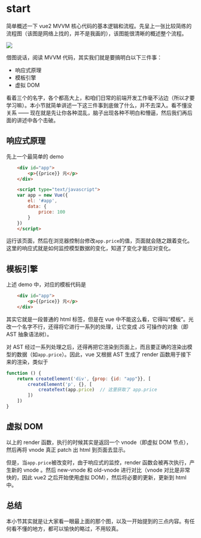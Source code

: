
# start

简单概述一下 vue2 MVVM 核心代码的基本逻辑和流程。先呈上一张比较简练的流程图（该图是网络上找的，并不是我画的），该图能很清晰的概述整个流程。

![](https://user-images.githubusercontent.com/9583120/31386983-622b714a-ad8e-11e7-97c7-02204e7a388f.png)

借图说话，阅读 MVVM 代码，其实我们就是要搞明白以下三件事：

- 响应式原理
- 模板引擎
- 虚拟 DOM

看着三个的名字，各个都高大上，和咱们日常的前端开发工作毫不沾边（所以才要学习嘛）。本小节就简单讲述一下这三件事到底做了什么，并不去深入。看不懂没关系 —— 现在就是先让你各种混乱，脑子出现各种不明白和懵逼，然后我们再后面的讲述中各个击破。

## 响应式原理

先上一个最简单的 demo

```html
    <div id="app">
        <p>{{price}} 元</p>
    </div>

    <script type="text/javascript">
    var app = new Vue({
        el: '#app',
        data: {
            price: 100
        }
    })
    </script>
```

运行该页面，然后在浏览器控制台修改`app.price`的值，页面就会随之跟着变化。这里的响应式就是如何监控模型数据的变化，知道了变化才能应对变化。


## 模板引擎

上述 demo 中，对应的模板代码是

```html
    <div id="app">
        <p>{{price}} 元</p>
    </div>
```

其实它就是一段普通的 html 标签，但是在 vue 中不能这么看，它得叫“模板”。光改一个名字不行，还得将它进行一系列的处理，让它变成 JS 可操作的对象（即 AST 抽象语法树）。

对 AST 经过一系列处理之后，还得再把它渲染到页面上，而且要正确的渲染出模型的数据（如`app.price`）。因此，vue 又根据 AST 生成了 render 函数用于接下来的渲染，类似于

```js
function () {
    return createElement('div', {prop: {id: "app"}}, [
        createElement('p', {}, [
            createText(app.price)  // 这里获取了 app.price
        ])
    ])
}
```

## 虚拟 DOM

以上的 render 函数，执行的时候其实是返回一个 vnode（即虚拟 DOM 节点），然后再将 vnode 真正 patch 出 html 到页面去显示。

但是，当`app.price`被改变时，由于响应式的监控，render 函数会被再次执行，产生新的 vnode 。然后 new-vnode 和 old-vnode 进行对比（vnode 对比是非常快的，因此 vue2 之后开始使用虚拟 DOM），然后将必要的更新，更新到 html 中。

## 总结

本小节其实就是让大家看一眼最上面的那个图，以及一开始提到的三点内容。有任何看不懂的地方，都可以愉快的略过，不用较真。
